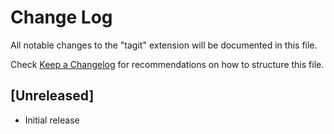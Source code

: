 # Change Log

All notable changes to the "tagit" extension will be documented in this file.

Check [Keep a Changelog](http://keepachangelog.com/) for recommendations on how to structure this file.

## [Unreleased]

- Initial release